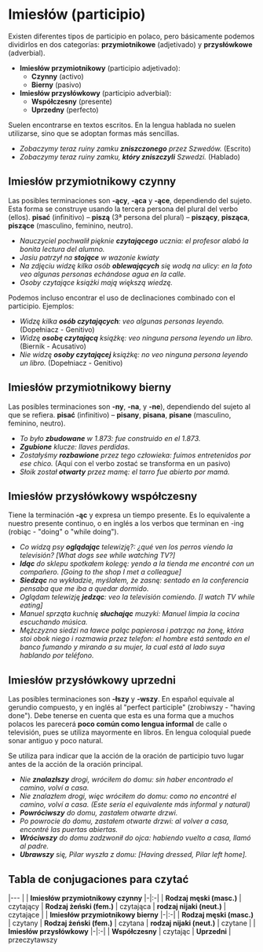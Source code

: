 Imiesłów (participio)
=====================

Existen diferentes tipos de participio en polaco, pero básicamente podemos
dividirlos en dos categorías: **przymiotnikowe** (adjetivado) y
**przysłówkowe** (adverbial).

* **Imiesłów przymiotnikowy** (participio adjetivado):
  * **Czynny** (activo)
  * **Bierny** (pasivo)
* **Imiesłów przysłówkowy** (participio adverbial):
  * **Współczesny** (presente)
  * **Uprzedny** (perfecto)

Suelen encontrarse en textos escritos. En la lengua hablada no suelen
utilizarse, sino que se adoptan formas más sencillas.

* *Zobaczymy teraz ruiny zamku **zniszczonego** przez Szwedów.* (Escrito)
* *Zobaczymy teraz ruiny zamku, **który zniszczyli** Szwedzi.* (Hablado)


Imiesłów przymiotnikowy czynny
------------------------------

Las posibles terminaciones son **-ący**, **-ąca** y **-ące**, dependiendo
del sujeto. Esta forma se construye usando la tercera persona del plural
del verbo (ellos). **pisać** (infinitivo) – **piszą** (3ª persona del
plural) – **piszący**, **pisząca**, **piszące** (masculino, feminino,
neutro).

* *Nauczyciel pochwalił pięknie **czytającego** ucznia: el profesor alabó
  la bonita lectura del alumno.*
* *Jasiu patrzył na **stojące** w wazonie kwiaty*
* *Na zdjęciu widzę kilka osób **oblewających** się wodą na ulicy: en la foto
  veo algunas personas echándose agua en la calle.*
* *Osoby czytające książki mają większą wiedzę.*

Podemos incluso encontrar el uso de declinaciones combinado con el
participio. Ejemplos:

* *Widzę kilka **osób czytających**: veo algunas personas leyendo.*
  (Dopełniacz - Genitivo)
* *Widzę **osobę czytającą** książkę: veo ninguna persona leyendo un libro.*
  (Biernik - Acusativo)
* *Nie widzę **osoby czytającej** książkę: no veo ninguna persona leyendo un
  libro.* (Dopełniacz - Genitivo)


Imiesłów przymiotnikowy bierny
------------------------------

Las posibles terminaciones son **-ny**, **-na**, y **-ne**), dependiendo
del sujeto al que se refiera. **pisać** (infinitivo) – **pisany**,
**pisana**, **pisane** (masculino, feminino, neutro).

* *To było **zbudowane** w 1.873: fue construido en el 1.873.*
* ***Zgubione** klucze: llaves perdidas.*
* *Zostałyśmy **rozbawione** przez tego człowieka: fuimos entretenidos por ese
  chico.* (Aquí con el verbo zostać se transforma en un pasivo)
* *Słoik został **otwarty** przez mamę: el tarro fue abierto por mamá.*


Imiesłów przysłówkowy współczesny
---------------------------------

Tiene la terminación **-ąc** y expresa un tiempo presente. Es lo equivalente a
nuestro presente continuo, o en inglés a los verbos que terminan en -ing
(robiąc - "doing" o "while doing").

* *Co widzą psy **oglądając** telewizję?: ¿qué ven los perros viendo la
  televisión? [What dogs see while watching TV?]*
* ***Idąc** do sklepu spotkałem kolegę: yendo a la tienda me encontré con un
  compañero. [Going to the shop I met a colleague]*
* ***Siedząc** na wykładzie, myślałem, że zasnę: sentado en la conferencia
  pensaba que me iba a quedar dormido.*
* *Oglądam telewizję **jedząc**: veo la televisión comiendo. [I watch
  TV while eating]*
* *Manuel sprząta kuchnię **słuchając** muzyki: Manuel limpia la cocina
  escuchando música.*
* *Mężczyzna siedzi na ławce paląc papierosa i patrząc na żonę, która stoi obok
  niego i rozmawia przez telefon: el hombre está sentado en el banco fumando
  y mirando a su mujer, la cual está al lado suya hablando por teléfono.*

Imiesłów przysłówkowy uprzedni
-------------------------------

Las posibles terminaciones son **-łszy** y **-wszy**. En español equivale al
gerundio compuesto, y en inglés al "perfect participle" (zrobiwszy -
"having done"). Debe tenerse en cuenta que esta es una forma que a muchos
polacos les parecerá **poco común como lengua informal** de calle o
televisión, pues se utiliza mayormente en libros. En lengua coloquial puede
sonar antiguo y poco natural.

Se utiliza para indicar que la acción de la oración de participio tuvo lugar
antes de la acción de la oración principal.

* *Nie **znalazłszy** drogi, wróciłem do domu: sin haber encontrado el
  camino, volví a casa.*
* *Nie znalazłem drogi, więc wróciłem do domu: como no encontré el camino,
  volví a casa. (Este sería el equivalente más informal y natural)*
* ***Powróciwszy** do domu, zastałem otwarte drzwi.*
* *Po powrocie do domu, zastałem otwarte drzwi: al volver a casa, encontré
  las puertas abiertas.*
* ***Wróciwszy** do domu zadzwonił do ojca: habiendo vuelto a casa, llamó
  al padre.*
* ***Ubrawszy** się, Pilar wyszła z domu: [Having dressed, Pilar left home].*


Tabla de conjugaciones para czytać
----------------------------------

|---
| | **Imiesłów przymiotnikowy czynny**
|-|:-|
| **Rodzaj męski (masc.)** | czytający
| **Rodzaj żeński (fem.)** | czytająca
| **rodzaj nijaki (neut.)** | czytające
| | **Imiesłów przymiotnikowy bierny**
|-|:-|
| **Rodzaj męski (masc.)** | czytany
| **Rodzaj żeński (fem.)** | czytana
| **rodzaj nijaki (neut.)** | czytane
| | **Imiesłów przysłówkowy**
|-|:-|
| **Współczesny** | czytając
| **Uprzedni** | przeczytawszy
